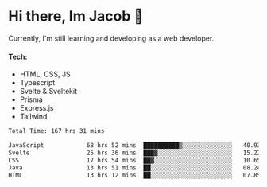 # Hi there, Im Jacob 👋
Currently, I'm still learning and developing as a web developer.

#### Tech:
- HTML, CSS, JS
- Typescript
- Svelte & Sveltekit
- Prisma
- Express.js
- Tailwind

<!--START_SECTION:waka-->

```txt
Total Time: 167 hrs 31 mins

JavaScript            68 hrs 52 mins  ██████████▒░░░░░░░░░░░░░░   40.93 %
Svelte                25 hrs 36 mins  ███▓░░░░░░░░░░░░░░░░░░░░░   15.22 %
CSS                   17 hrs 54 mins  ██▓░░░░░░░░░░░░░░░░░░░░░░   10.65 %
Java                  13 hrs 51 mins  ██░░░░░░░░░░░░░░░░░░░░░░░   08.24 %
HTML                  13 hrs 12 mins  ██░░░░░░░░░░░░░░░░░░░░░░░   07.85 %
```

<!--END_SECTION:waka-->
